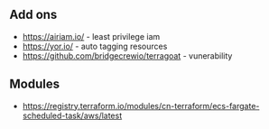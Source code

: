 
## Add ons
* https://airiam.io/ - least privilege iam
* https://yor.io/ - auto tagging resources
* https://github.com/bridgecrewio/terragoat - vunerability

## Modules
* https://registry.terraform.io/modules/cn-terraform/ecs-fargate-scheduled-task/aws/latest